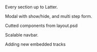 Every section up to Latter.

Modal with show/hide, and multi step form.

Cutted components from layout.psd

Scalable navbar.


Adding new embedded tracks
